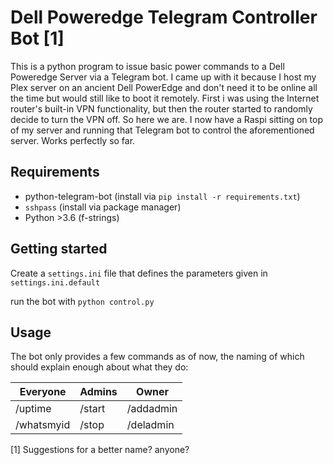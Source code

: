 # Dell Poweredge Telegram Controller Bot [1]



This is a python program to issue basic power commands to a Dell Poweredge Server via a Telegram bot. I came up with it because I host my Plex server on an ancient Dell PowerEdge and don't need it to be online all the time but would still like to boot it remotely. First i was using the Internet router's built-in VPN functionality, but then the router started to randomly decide to turn the VPN off. So here we are. I now have a Raspi sitting on top of my server and running that Telegram bot to control the aforementioned server. Works perfectly so far.



## Requirements

- python-telegram-bot (install via `pip install -r requirements.txt`)
- `sshpass` (install via package manager)
- Python >3.6 (f-strings)



## Getting started

Create a `settings.ini` file that defines the parameters given in `settings.ini.default`

run the bot with `python control.py`



## Usage

The bot only provides a few commands as of now, the naming of which should explain enough about what they do:

| Everyone   | Admins | Owner     |
| ---------- | ------ | --------- |
| /uptime    | /start | /addadmin |
| /whatsmyid | /stop  | /deladmin |























[1] Suggestions for a better name? anyone?

